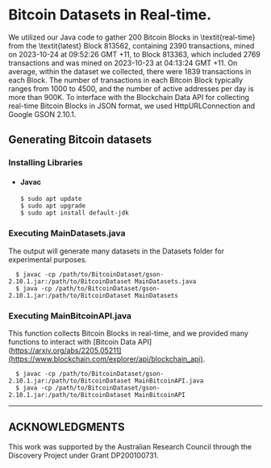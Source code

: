 # Bitcoin Datasets in Real-time.

We utilized our Java code to gather 200 Bitcoin Blocks in \textit{real-time} from the \textit{latest} Block 813562, containing 2390 transactions, mined on 2023-10-24 at 09:52:26 GMT +11, to Block 813363, which included 2769 transactions and was mined on 2023-10-23 at 04:13:24 GMT +11. On average, within the dataset we collected, there were 1839 transactions in each Block. The number of transactions in each Bitcoin Block typically ranges from 1000 to 4500, and the number of active addresses per day is more than 900K. To interface with the Blockchain Data API for collecting real-time Bitcoin Blocks in JSON format, we used HttpURLConnection and Google GSON 2.10.1.

## Generating Bitcoin datasets
### Installing Libraries

- #### Javac
      $ sudo apt update
      $ sudo apt upgrade
      $ sudo apt install default-jdk

### Executing MainDatasets.java
The output will generate many datasets in the Datasets folder for experimental purposes.

      $ javac -cp /path/to/BitcoinDataset/gson-2.10.1.jar:/path/to/BitcoinDataset MainDatasets.java
      $ java -cp /path/to/BitcoinDataset/gson-2.10.1.jar:/path/to/BitcoinDataset MainDatasets

### Executing MainBitcoinAPI.java
This function collects Bitcoin Blocks in real-time, and we provided many functions to interact with [Bitcoin Data API](https://arxiv.org/abs/2205.05211](https://www.blockchain.com/explorer/api/blockchain_api).

      $ javac -cp /path/to/BitcoinDataset/gson-2.10.1.jar:/path/to/BitcoinDataset MainBitcoinAPI.java
      $ java -cp /path/to/BitcoinDataset/gson-2.10.1.jar:/path/to/BitcoinDataset MainBitcoinAPI

---
## ACKNOWLEDGMENTS 
This work was supported by the Australian Research Council through the Discovery Project under Grant DP200100731.

